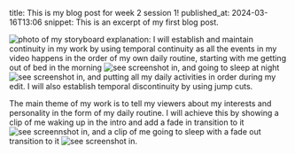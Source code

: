 
title: This is my blog post for week 2 session 1!
published_at: 2024-03-16T13:06
snippet: This is an excerpt of my first blog post.

![photo of my storyboard](/w01s1/storyboard_final.png)
explanation: 
I will establish and maintain continuity in my work by using temporal continuity as all the events in my video happens in the order of my own daily routine, starting with me getting out of bed in the morning ![see screenshot in](/w01s1/gettingoutofbed.png), and going to sleep at night ![see screenshot in](/w01s1/goingtosleep.png), and putting all my daily activities in order during my edit. I will also establish temporal discontinuity by using jump cuts.

The main theme of my work is to tell my viewers about my interests and personality in the form of my daily routine. I will achieve this by showing a clip of me waking up in the intro and add a fade in transition to it ![see screennshot in](/w01s1/fadein.png), and a clip of me going to sleep with a fade out transition to it ![see screenshot in](/01s1/fadeout.png).

